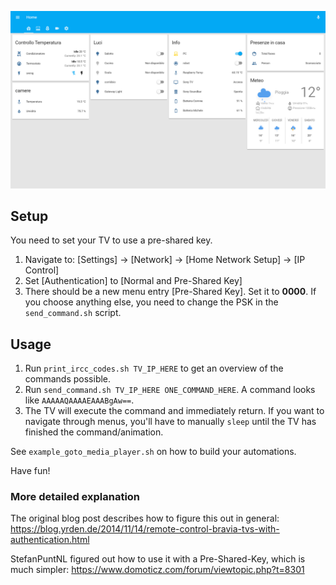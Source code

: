 
![alt text](screenshots/home.png "Home")


## Setup

You need to set your TV to use a pre-shared key.

1. Navigate to: [Settings] → [Network] → [Home Network Setup] → [IP Control]
2. Set [Authentication] to [Normal and Pre-Shared Key]
3. There should be a new menu entry [Pre-Shared Key]. Set it to **0000**. If you choose anything else, you need to change the PSK in the `send_command.sh` script.

## Usage

1. Run `print_ircc_codes.sh TV_IP_HERE` to get an overview of the commands possible.
2. Run `send_command.sh TV_IP_HERE ONE_COMMAND_HERE`. A command looks like `AAAAAQAAAAEAAABgAw==`.
3. The TV will execute the command and immediately return. If you want to navigate through menus, you'll have to manually `sleep` until the TV has finished the command/animation.

See `example_goto_media_player.sh` on how to build your automations.

Have fun!

### More detailed explanation

The original blog post describes how to figure this out in general:
https://blog.yrden.de/2014/11/14/remote-control-bravia-tvs-with-authentication.html

StefanPuntNL figured out how to use it with a Pre-Shared-Key, which is much simpler:
https://www.domoticz.com/forum/viewtopic.php?t=8301
